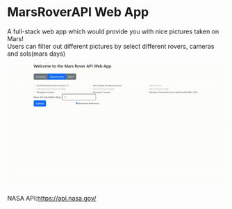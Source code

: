 # MarsRoverAPI Web App

  A full-stack web app which would provide you with nice pictures taken on Mars!  
  Users can filter out different pictures by select different rovers, cameras and sols(mars days)
  
![MarsRoverAPI's GIF](https://github.com/Mozhi21/MarsRoverAPI/blob/main/MarsRoverAPI.gif.gif)
  

  
  NASA API:https://api.nasa.gov/
